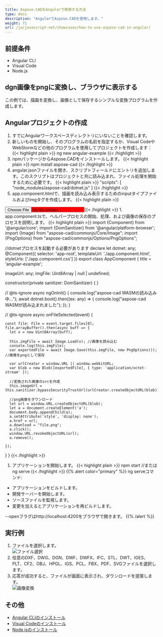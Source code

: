 ```yaml
---
title: Aspose.CADをAngularで使用する方法
type: docs
description: "AngularでAspose.CADを使用します。"
weight: 71
url: /ja/javascript-net/showcases/how-to-use-aspose-cad-in-angular/
---
```


## 前提条件
- Angular CLI
- Visual Code
- Node.js

## dgn画像をpngに変換し、ブラウザに表示する

この例では、描画を変換し、画像として保存するシンプルな変換プログラムを作成します。

## Angularプロジェクトの作成

1. すでにAngularワークスペースディレクトリにいないことを確認します。
1. 新しいものを開始し、そのプログラムの名前を指定するか、Visual CodeやWebStormなどの他のプログラムを使用してプロジェクトを作成します：
{{< highlight plain >}}
ng new angular-example
{{< /highlight >}}
1. npmパッケージからAspose.CADをインストールします。
{{< highlight plain >}}
npm install aspose-cad
{{< /highlight >}}
1. angular.jsonファイルを開き、スクリプトフィールドにエントリを追加します。このスクリプトはプロジェクトと共に読み込まれ、ファイル処理を開始するために必要です。
{{< highlight plain >}}
"scripts": [
  "node_modules/aspose-cad/dotnet.js"
]
{{< /highlight >}}
1. app.component.htmlで、描画を読み込み表示するためのinputタイプファイルおよびimgタグを作成します。
{{< highlight plain >}}
<span style="background-color: red">
    <input type="file" class="file-upload" (change)="onFileSelected($event)" />
    <img alt="" id="image" [src]="imageUrl" />
</span>
{{< /highlight >}}
1. app.component.tsで、ヘルパープロセスの開始、処理、および画像の保存のプロセスを説明します。
{{< highlight plain >}}
import {Component} from '@angular/core';
import {DomSanitizer} from '@angular/platform-browser';
import {Image} from "aspose-cad/commonjs/Core/Image";
import {PngOptions} from "aspose-cad/commonjs/Options/PngOptions";

//dotnetプロセスを起動する必要があります
declare let dotnet: any;
@Component({
  selector: 'app-root',
  templateUrl: './app.component.html',
  styleUrls: ['./app.component.css']
})
export class AppComponent {
  title = 'angular-example';

  imageUrl: any;
  imgFile: Uint8Array | null | undefined;

  constructor(private sanitizer: DomSanitizer) {
  }

  // @ts-ignore
  async ngOnInit() {
    console.log("aspose-cad WASMの読み込み中...");
    await dotnet.boot().then((ex: any) => {
      console.log("aspose-cad WASMが読み込まれました");
    });
  }

  // @ts-ignore
  async onFileSelected(event) {

    const file: File = event.target.files[0];
    file.arrayBuffer().then(async buff => {
      let x = new Uint8Array(buff);
      
      this.imgFile = await Image.Load(x); //画像を読み込む
      console.log(this.imgFile);
      var exportedFile = await Image.Save(this.imgFile, new PngOptions()); //画像をpngとして保存

      var urlCreator = window.URL || window.webkitURL;
      var blob = new Blob([exportedFile], { type: 'application/octet-stream' });
      
      //変換された画像のsrcを作成
      this.imageUrl = this.sanitizer.bypassSecurityTrustUrl(urlCreator.createObjectURL(blob));

      //png画像をダウンロード
      let url = window.URL.createObjectURL(blob);
      let a = document.createElement('a');
      document.body.appendChild(a);
      a.setAttribute('style', 'display: none');
      a.href = url;
      a.download = "file.png";
      a.click();
      window.URL.revokeObjectURL(url);
      a.remove();

    });
  }
}
{{< /highlight >}}
1. アプリケーションを開始します。
{{< highlight plain >}}
npm start
//または
ng serve
{{< /highlight >}}
{{% alert color="primary" %}} 
ng serveコマンド:

- アプリケーションをビルドします。
- 開発サーバーを開始します。
- ソースファイルを監視します。
- 変更を加えるとアプリケーションを再ビルドします。

--openフラグはhttp://localhost:4200をブラウザで開きます。
{{% /alert %}}

## 実行例

1. ファイルを選択します。<br>
![ファイル選択](/cad/_assets/javascript-net/angular/choose-file.png)<br>
1. 任意のDXF、DWG、DGN、DWF、DWFX、IFC、STL、DWT、IGES、PLT、CF2、OBJ、HPGL、IGS、PCL、FBX、PDF、SVGファイルを選択します。
1. 応答が成功すると、ファイルが画面に表示され、ダウンロードを提案します。<br>
![画像変換](/cad/_assets/javascript-net/angular/convert-image.png)<br>

## その他

- [Angular CLIのインストール](https://angular.io/guide/setup-local/)
- [Visual Codeのインストール](https://code.visualstudio.com/)
- [Node.jsのインストール](https://nodejs.org/en/)
